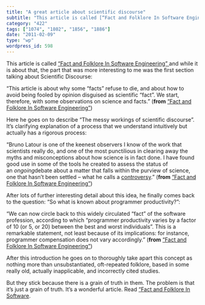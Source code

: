 ```yaml
---
title: "A great article about scientific discourse"
subtitle: "This article is called [“Fact and Folklore In Software Engineering” ](http://morendil.github.com/fol..."
category: "422"
tags: ["1074", "1802", "1856", "1886"]
date: "2011-02-09"
type: "wp"
wordpress_id: 598
---
```

This article is called [“Fact and Folklore In Software Engineering” ](http://morendil.github.com/folklore.html) and while it is about that, the part that was more interesting to me was the first section talking about Scientific Discourse:

> 

“This article is about why some “facts” refuse to die, and about how to avoid being fooled by opinion disguised as scientific “fact”. We start, therefore, with some observations on science and facts.” (**from** [“Fact and Folklore In Software Engineering”](http://morendil.github.com/folklore.html))

Here he goes on to describe “The messy workings of scientific discourse”. It’s clarifying explanation of a process that we understand intuitively but actually has a rigorous process:

> 

“Bruno Latour is one of the keenest observers I know of the work that scientists really do, and one of the most punctilious in clearing away the myths and misconceptions about how science is in fact done. I have found good use in some of the tools he created to assess the status of an *ongoing*debate about a matter that falls within the purview of science, one that hasn’t been settled – what he calls a [controversy](http://www.demoscience.org/).” (**from** [“Fact and Folklore In Software Engineering”](http://morendil.github.com/folklore.html))

After lots of further interesting detail about this idea, he finally comes back to the question: “So what is known about programmer productivity?”:

> 

“We can now circle back to this widely circulated “fact” of the software profession, according to which “programmer productivity varies by a factor of 10 (or 5, or 20) between the best and worst individuals”. This is a remarkable statement, not least because of its implications: for instance, programmer compensation does not vary accordingly.” (**from** [“Fact and Folklore In Software Engineering”](http://morendil.github.com/folklore.html))

After this introduction he goes on to thoroughly take apart this concept as nothing more than unsubstantiated, oft-repeated folklore, based in some really old, actually inapplicable, and incorrectly cited studies.

But they stick because there is a grain of truth in them. The problem is that it’s just a grain of truth. It’s a wonderful article. Read [“Fact and Folklore In Software](http://morendil.github.com/folklore.html).